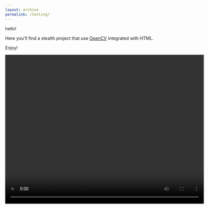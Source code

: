 ```yaml
---
layout: archive
permalink: /testing/
---
```

hello! 

Here you'll find a stealth project that use [OpenCV](https://www.google.com/url?sa=t&rct=j&q=&esrc=s&source=web&cd=&cad=rja&uact=8&ved=2ahUKEwj4kIqdleH3AhVxh_0HHePwCSYQFnoECBEQAQ&url=https%3A%2F%2Fopencv.org%2F&usg=AOvVaw0nLWFztJIlbNMAYoheT9Qm) integrated with HTML. 

Enjoy!


<html lang="en">
<head>
    <meta charset="UTF-8">
    <meta name="viewport" content="width=device-width, initial-scale=1.0">
    <title>Opencv JS</title>
    <script async src="../assets/js/opencv/opencv.js" onload="openCvReady();"></script>
    <script src="../assets/js/opencv/utils.js"></script>
</head>
<body>
    <video id="cam_input" height="480" width="640"></video>
    <canvas id="canvas_output"></canvas>
</body>
<script type="text/JavaScript">
function openCvReady() {
  cv['onRuntimeInitialized']=()=>{
    let video = document.getElementById("cam_input"); // video is the id of video tag
    navigator.mediaDevices.getUserMedia({ video: true, audio: false })
    .then(function(stream) {
        video.srcObject = stream;
        video.play();
    })
    .catch(function(err) {
        console.log("An error occurred! " + err);
    });
    let src = new cv.Mat(video.height, video.width, cv.CV_8UC4);
    let dst = new cv.Mat(video.height, video.width, cv.CV_8UC1);
    let gray = new cv.Mat();
    let cap = new cv.VideoCapture(cam_input);
    let faces = new cv.RectVector();
    let classifier = new cv.CascadeClassifier();
    let utils = new Utils('errorMessage');
    let faceCascadeFile = '../haarcascade_default.xml'; // path to xml
    utils.createFileFromUrl(faceCascadeFile, faceCascadeFile, () => {
    classifier.load(faceCascadeFile); // in the callback, load the cascade from file 
});
    const FPS = 100;
    function processVideo() {
        let begin = Date.now();
        cap.read(src);
        src.copyTo(dst);
        cv.cvtColor(dst, gray, cv.COLOR_RGBA2GRAY, 0);
        try{
            classifier.detectMultiScale(gray, faces, 1.1, 3, 0);
            console.log(faces.size());
        }catch(err){
            console.log(err);
        }
        for (let i = 0; i < faces.size(); ++i) {
            let face = faces.get(i);
            let point1 = new cv.Point(face.x, face.y);
            let point2 = new cv.Point(face.x + face.width, face.y + face.height);
            cv.rectangle(dst, point1, point2, [255, 0, 0, 255]);
        }
        cv.imshow("canvas_output", dst);
        // schedule next one.
        let delay = 1000/FPS - (Date.now() - begin);
        setTimeout(processVideo, delay);
}
// schedule first one.
setTimeout(processVideo, 0);
  };
}
</script>
</html>